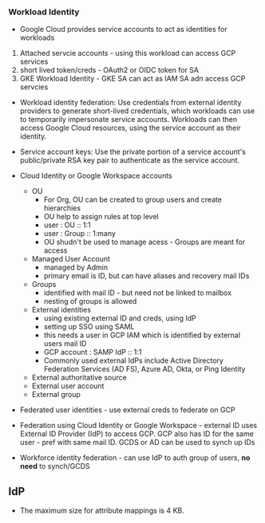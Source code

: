 

### Workload Identity
* Google Cloud provides service accounts to act as identities for workloads

1. Attached servcie accounts - using this workload can access GCP services
2. short lived token/creds - OAuth2 or OIDC token for SA
3. GKE Workload Identity - GKE SA can act as IAM SA adn access GCP servcies

* Workload identity federation: Use credentials from external identity providers to generate short-lived credentials, which workloads can use to temporarily impersonate service accounts. Workloads can then access Google Cloud resources, using the service account as their identity.
* Service account keys: Use the private portion of a service account's public/private RSA key pair to authenticate as the service account.





* Cloud Identity or Google Workspace accounts
    * OU
        * For Org, OU can be created to group users and create hierarchies
        * OU help to assign rules at top level
        * user : OU :: 1:1
        * user : Group :: 1:many
        * OU shudn't be used to manage acess - Groups are meant for access
    * Managed User Account
        * managed by Admin
        * primary email is ID, but can have aliases and recovery mail IDs
    * Groups
        * identified with mail ID - but need not be linked to mailbox
        * nesting of groups is allowed
    * External identities
        * using existing external ID and creds, using IdP
        * setting up SSO using SAML
        * this needs a user in GCP IAM which is identified by external users mail ID
        * GCP account : SAMP IdP :: 1:1
        * Commonly used external IdPs include Active Directory Federation Services (AD FS), Azure AD, Okta, or Ping Identity
    * External authoritative source
    * External user account
    * External group
    
* Federated user identities - use external creds to federate on GCP
* Federation using Cloud Identity or Google Workspace - external ID uses External ID Provider (IdP) to access GCP. GCP also has ID for the same user - pref with same mail ID. GCDS or AD can be used to synch up IDs
* Workforce identity federation - can use IdP to auth group of users, **no need** to synch/GCDS


## IdP

* The maximum size for attribute mappings is 4 KB.
